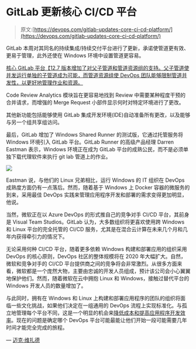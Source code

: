 # GitLab 更新核心 CI/CD 平台

> 原文:[https://devops.com/gitlab-updates-core-ci-cd-platform/](https://devops.com/gitlab-updates-core-ci-cd-platform/)

GitLab 本周对其同名的持续集成/持续交付平台进行了更新，承诺使管道更有效、更易于管理，此外还使在 Windows 环境中设置管道更容易。

[核心 GitLab 平台【12.7 版本增加了对父子管道和管道资源组的支持。父子管道使并发运行单独的子管道成为可能，而管道资源组使 DevOps 团队能够限制管道并发性，以更好地管理作业和资源。](https://about.gitlab.com/releases/2020/01/22/gitlab-12-7-released/)

Code Review Analytics 模块旨在更容易地找到 Review 中需要某种程度干预的合并请求，而增强的 Merge Request 小部件显示何时对特定环境进行了更改。

其他新功能包括能够使用 GitLab 集成开发环境(IDE)自动准备所有更改，以及能够与另一个组共享组访问。

最后，GitLab 增加了 Windows Shared Runner 的测试版，它通过托管服务将 Windows 环境引入 GitLab 平台。GitLab Runner 的高级产品经理 Darren Eastman 表示，Windows 环境正在成为 GitLab 平台的成熟公民，而不是必须单独下载代理软件来执行 git lab 管道上的作业。

![](../Images/5881c9c7b02ed82ef2a7d315f7d380d3.png)

Eastman 说，与他们的 Linux 兄弟相比，运行 Windows 的 IT 组织在 DevOps 成熟度方面仍有一点落后。然而，随着基于 Windows 上 Docker 容器的微服务的到来，采用最佳 DevOps 实践来管理应用程序开发和部署的需求变得更加明显，他说。

当然，微软正在以 Azure DevOps 的形式推自己的竞争对手 CI/CD 平台，其前身是 Visual Team Studios。GitLab 认为，大多数组织将更喜欢使用跨 Windows 和 Linux 平台的完全托管的 CI/CD 服务，尤其是在混合云计算在未来几个月和几年内获得牵引力的情况下。

无论采用何种 CI/CD 平台，随着更多依赖 Windows 构建和部署应用的组织采用 DevOps 的核心原则，DevOps 社区的整体规模将在 2020 年大幅扩大。自然，微软和竞争对手的 CI/CD 平台提供商之间的竞争将会非常激烈。从很多方面来看，微软都是一个庞然大物，主要由忠诚的开发人员组成，预计该公司会小心翼翼地保护他们。然而，随着微软在云中拥抱 Linux 和 Windows，接触过替代平台的 Windows 开发人员的数量增加了。

与此同时，拥有在 Windows 和 Linux 上构建和部署应用程序的团队的组织将面临一些文化挑战，如果他们决定在一组通用的 DevOps 流程上实现标准化。与孤立地管理每个平台不同，这是一个明显的机会来[降低成本和提高应用程序开发效率](https://devops.com/gitlab-outlines-scope-of-devops-ambitions/)。现在的问题是确定哪个 DevOps 平台可能最能让他们开始一段可能需要几年时间才能完全完成的旅程。

— [迈克·维扎德](https://devops.com/author/mike-vizard/)